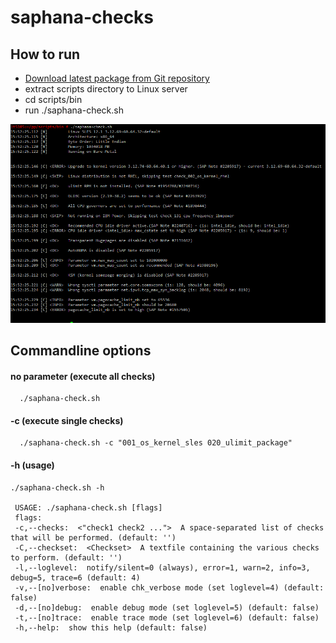 # saphana-checks

## How to run

* [Download latest package from Git repository](https://github.wdf.sap.corp/SAP-COE-HPTI/saphana-checks/archive/master.zip)
* extract scripts directory to Linux server
* cd scripts/bin
* run ./saphana-check.sh

![Example Output](/docs/Example-Output.png?raw=true "Example Output")

## Commandline options

#### no parameter    (execute all checks) 

``` 
  ./saphana-check.sh
```

#### -c    (execute single checks) 

``` 
  ./saphana-check.sh -c "001_os_kernel_sles 020_ulimit_package"
```

#### -h    (usage)
```
./saphana-check.sh -h

 USAGE: ./saphana-check.sh [flags]  
 flags:  
 -c,--checks:  <"check1 check2 ...">  A space-separated list of checks that will be performed. (default: '')
 -C,--checkset:  <Checkset>  A textfile containing the various checks to perform. (default: '')
 -l,--loglevel:  notify/silent=0 (always), error=1, warn=2, info=3, debug=5, trace=6 (default: 4)
 -v,--[no]verbose:  enable chk_verbose mode (set loglevel=4) (default: false)
 -d,--[no]debug:  enable debug mode (set loglevel=5) (default: false)
 -t,--[no]trace:  enable trace mode (set loglevel=6) (default: false)
 -h,--help:  show this help (default: false)
```

